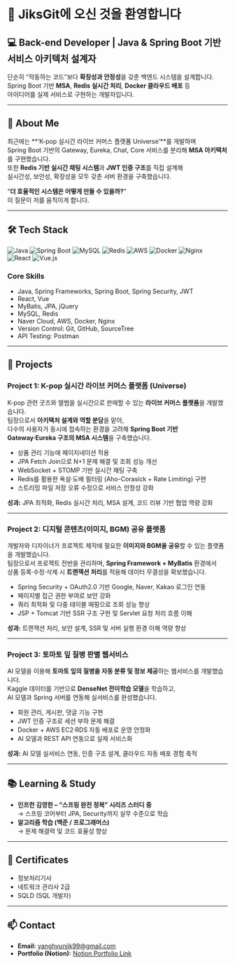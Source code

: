# 👋 JiksGit에 오신 것을 환영합니다

## 💻 Back-end Developer | Java & Spring Boot 기반 서비스 아키텍처 설계자  
단순히 “작동하는 코드”보다 **확장성과 안정성**을 갖춘 백엔드 시스템을 설계합니다.  
Spring Boot 기반 **MSA**, **Redis 실시간 처리**, **Docker 클라우드 배포** 등  
아이디어를 실제 서비스로 구현하는 개발자입니다.

---

## 🧠 About Me

최근에는 **‘K-pop 실시간 라이브 커머스 플랫폼 Universe’**를 개발하며  
Spring Boot 기반의 Gateway, Eureka, Chat, Core 서비스를 분리해 **MSA 아키텍처**를 구현했습니다.  
또한 **Redis 기반 실시간 채팅 시스템**과 **JWT 인증 구조**를 직접 설계해  
실시간성, 보안성, 확장성을 모두 갖춘 서버 환경을 구축했습니다.

“**더 효율적인 시스템은 어떻게 만들 수 있을까?**”  
이 질문이 저를 움직이게 합니다.

---

## 🛠 Tech Stack

![Java](https://img.shields.io/badge/Java-%23ED8B00.svg?style=flat-square&logo=openjdk&logoColor=white)
![Spring Boot](https://img.shields.io/badge/Spring_Boot-6DB33F?style=flat-square&logo=springboot&logoColor=white)
![MySQL](https://img.shields.io/badge/MySQL-005C84?style=flat-square&logo=mysql&logoColor=white)
![Redis](https://img.shields.io/badge/Redis-DC382D?style=flat-square&logo=redis&logoColor=white)
![AWS](https://img.shields.io/badge/AWS-232F3E?style=flat-square&logo=amazonaws&logoColor=white)
![Docker](https://img.shields.io/badge/Docker-2496ED?style=flat-square&logo=docker&logoColor=white)
![Nginx](https://img.shields.io/badge/Nginx-009639?style=flat-square&logo=nginx&logoColor=white)
![React](https://img.shields.io/badge/React-20232A?style=flat-square&logo=react&logoColor=61DAFB)
![Vue.js](https://img.shields.io/badge/Vue.js-35495E?style=flat-square&logo=vuedotjs&logoColor=4FC08D)

### Core Skills
- Java, Spring Frameworks, Spring Boot, Spring Security, JWT  
- React, Vue  
- MyBatis, JPA, jQuery  
- MySQL, Redis  
- Naver Cloud, AWS, Docker, Nginx  
- Version Control: Git, GitHub, SourceTree  
- API Testing: Postman  

---

## 🚀 Projects

### Project 1: K-pop 실시간 라이브 커머스 플랫폼 (Universe)  
K-pop 관련 굿즈와 앨범을 실시간으로 판매할 수 있는 **라이브 커머스 플랫폼**을 개발했습니다.  
팀장으로서 **아키텍처 설계와 역할 분담**을 맡아,  
다수의 사용자가 동시에 접속하는 환경을 고려해 **Spring Boot 기반 Gateway·Eureka 구조의 MSA 시스템**을 구축했습니다.  

- 상품 관리 기능에 페이지네이션 적용  
- JPA Fetch Join으로 N+1 문제 해결 및 조회 성능 개선  
- WebSocket + STOMP 기반 실시간 채팅 구축  
- Redis를 활용한 욕설·도배 필터링 (Aho-Corasick + Rate Limiting) 구현  
- 스트리밍 파일 저장 오류 수정으로 서비스 안정성 강화  

**성과:** JPA 최적화, Redis 실시간 처리, MSA 설계, 코드 리뷰 기반 협업 역량 강화

---

### Project 2: 디지털 콘텐츠(이미지, BGM) 공유 플랫폼  
개발자와 디자이너가 프로젝트 제작에 필요한 **이미지와 BGM을 공유**할 수 있는 플랫폼을 개발했습니다.  
팀장으로서 프로젝트 전반을 관리하며, **Spring Framework + MyBatis** 환경에서  
상품 등록·수정·삭제 시 **트랜잭션 처리**를 적용해 데이터 무결성을 확보했습니다.  

- Spring Security + OAuth2.0 기반 Google, Naver, Kakao 로그인 연동  
- 페이지별 접근 권한 부여로 보안 강화  
- 쿼리 최적화 및 다중 테이블 매핑으로 조회 성능 향상  
- JSP + Tomcat 기반 SSR 구조 구현 및 Servlet 요청 처리 흐름 이해  

**성과:** 트랜잭션 처리, 보안 설계, SSR 및 서버 실행 환경 이해 역량 향상

---

### Project 3: 토마토 잎 질병 판별 웹서비스  
AI 모델을 이용해 **토마토 잎의 질병을 자동 분류 및 정보 제공**하는 웹서비스를 개발했습니다.  
Kaggle 데이터를 기반으로 **DenseNet 전이학습 모델**을 학습하고,  
AI 모델과 Spring 서버를 연동해 실서비스를 완성했습니다.  

- 회원 관리, 게시판, 댓글 기능 구현  
- JWT 인증 구조로 세션 부하 문제 해결  
- Docker + AWS EC2·RDS 자동 배포로 운영 안정화  
- AI 모델과 REST API 연동으로 실제 서비스화  

**성과:** AI 모델 실서비스 연동, 인증 구조 설계, 클라우드 자동 배포 경험 축적

---

## 📚 Learning & Study

- **인프런 김영한 – “스프링 완전 정복” 시리즈 스터디 중**  
  → 스프링 코어부터 JPA, Security까지 실무 수준으로 학습  
- **알고리즘 학습 (백준 / 프로그래머스)**  
  → 문제 해결력 및 코드 효율성 향상  

---

## 🪪 Certificates
- 정보처리기사  
- 네트워크 관리사 2급  
- SQLD (SQL 개발자)

---

## 📫 Contact
- **Email:** yanghyunjik99@gmail.com  
- **Portfolio (Notion):** [Notion Portfolio Link](https://chatter-glider-3f4.notion.site/292b5b4ec16181578fc5dc7a69780ad3)
